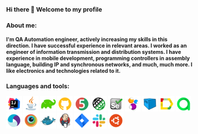 ### Hi there 👋 Welcome to my profile
### About me:
#### I'm QA Automation engineer, actively increasing my skills in this direction. I have successful experience in relevant areas. I worked as an engineer of information transmission and distribution systems. I have experience in mobile development, programming controllers in assembly language, building IP and synchronous networks, and much, much more. I like electronics and technologies related to it.
### Languages and tools:
<p>
  <img height=42 title="IntelliJ IDEA" src="icons/IntellijIDEA.svg">
  <img height=42 title="Java" src="icons/Java.svg">
  <img height=42 title="Gradle" src="icons/Gradle.png">
  <img height=42 title="GitHub" src="icons/Github.png">
  <img height=42 title="JUnit5" src="icons/JUnit5.svg">
  <img height=42 title="Rest-Assured" src="icons/Rest-Assured.svg">
  <img height=42 title="Selenium" src="icons/Selenium.svg">
  <img height=42 title="Selenide" src="icons/Selenide.svg">
  <img height=42 title="Selenoid" src="icons/Selenoid.svg">
  <img height=42 title="Allure Report" src="icons/Allure_Report.svg">
  <img height=42 title="Allure TestOps" src="icons/Allure_TestOps.svg">
  <img height=42 title="Appium" src="icons/Appium.svg">
  <img height=42 title="BrowserStack" src="icons/Browserstack.svg">
  <img height=42 title="Docker" src="icons/Docker.svg">
  <img height=42 title="Jenkins" src="icons/Jenkins.svg">
  <img height=42 title="Jira" src="icons/Jira.svg">
  <img height=42 title="Slack" src="icons/Slack.svg">
  <img height=42 title="Ubuntu" src="icons/Ubuntu.png">
  <!--
  <img height=42 title="Telegram" src="icons/Telegram.svg">
  -->
</p>

<!--
### Contacts:
[<img alt="Email" height="45" src="icons/Gmail.png"/>](mailto:anbngm@gmail.com)
[<img alt="Telegram" height="50" src="icons/Telegram.png"/>](https://t.me/anbnH)

**AleksandrButakov/AleksandrButakov** is a ✨ _special_ ✨ repository because its `README.md` (this file) appears on your GitHub profile.

Here are some ideas to get you started:
- 🔭 I’m currently working on ...
- 🌱 I’m currently learning ...
- 👯 I’m looking to collaborate on ...
- 🤔 I’m looking for help with ...
- 💬 Ask me about ...
- 📫 How to reach me: ...
- 😄 Pronouns: ...
- ⚡ Fun fact: ...
-->
